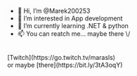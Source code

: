 - 👋 Hi, I’m @Marek200253
- 👀 I’m interested in App development
- 🌱 I’m currently learning .NET & python
- 📫 You can reatch me...
maybe there \\/
<br />
[Twitch](https://go.twitch.tv/marasls)
<br />or maybe [there](https://bit.ly/3tA3oqY)


<!---
Marek200253/Marek200253 is a ✨ special ✨ repository because its `README.md` (this file) appears on your GitHub profile.
You can click the Preview link to take a look at your changes.
--->
